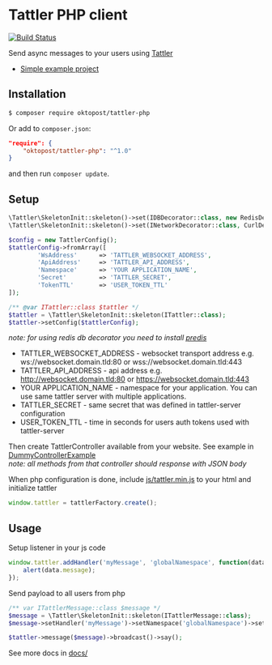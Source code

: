 # Tattler PHP client

[![Build Status](https://travis-ci.org/Oktopost/Tattler-php.svg)](https://travis-ci.org/Oktopost/Tattler-php)

Send async messages to your users using [Tattler](https://github.com/grohman/tattler)

- [Simple example project](https://github.com/grohman/tattler-php-chat-example)

## Installation

```bash
$ composer require oktopost/tattler-php
```
Or add to `composer.json`:

```json
"require": {
    "oktopost/tattler-php": "^1.0"
}
```
and then run `composer update`.

## Setup

```php
\Tattler\SkeletonInit::skeleton()->set(IDBDecorator::class, new RedisDecorator());
\Tattler\SkeletonInit::skeleton()->set(INetworkDecorator::class, CurlDecorator::class);

$config = new TattlerConfig();
$tattlerConfig->fromArray([
        'WsAddress'      => 'TATTLER_WEBSOCKET_ADDRESS',
        'ApiAddress'     => 'TATTLER_API_ADDRESS',
        'Namespace'      => 'YOUR APPLICATION_NAME',
        'Secret'         => 'TATTLER_SECRET',
        'TokenTTL'       => 'USER_TOKEN_TTL'
]);

/** @var ITattler::class $tattler */
$tattler = \Tattler\SkeletonInit::skeleton(ITattler::class);
$tattler->setConfig($tattlerConfig);
```
_note: for using redis db decorator you need to install [predis](https://github.com/nrk/predis)_

* TATTLER_WEBSOCKET_ADDRESS - websocket transport address e.g. ws://websocket.domain.tld:80 or wss://websocket.domain.tld:443
* TATTLER_API_ADDRESS - api address e.g. http://websocket.domain.tld:80 or https://websocket.domain.tld:443
* YOUR APPLICATION_NAME - namespace for your application. You can use same tattler server with multiple applications.
* TATTLER_SECRET - same secret that was defined in tattler-server configuration
* USER_TOKEN_TTL - time in seconds for users auth tokens used with tattler-server

Then create TattlerController available from your website. See example in [DummyControllerExample](https://github.com/Oktopost/Tattler-php/blob/master/controller/DummyControllerExample.php)  
_note: all methods from that controller should response with JSON body_

When php configuration is done, include [js/tattler.min.js](js/tattler.min.js) to your html and initialize tattler
```javascript
window.tattler = tattlerFactory.create();
```

## Usage

Setup listener in your js code
```javascript
window.tattler.addHandler('myMessage', 'globalNamespace', function(data){
	alert(data.message);
});
```

Send payload to all users from php
```php
/** var ITattlerMessage::class $message */
$message = \Tattler\SkeletonInit::skeleton(ITattlerMessage::class);
$message->setHandler('myMessage')->setNamespace('globalNamespace')->setPayload(['message' => 'Hello world']]);

$tattler->message($message)->broadcast()->say();
```

See more docs in [docs/](docs/README.md)
